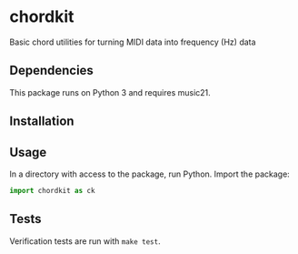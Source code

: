 # chordkit

Basic chord utilities for turning MIDI data into frequency (Hz) data

## Dependencies

This package runs on Python 3 and requires music21.

## Installation

## Usage

In a directory with access to the package, run Python. Import the package:

```python
import chordkit as ck
```

## Tests

Verification tests are run with `make test`.
